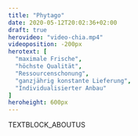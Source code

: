 ```yaml
---
title: "Phytago"
date: 2020-05-12T20:02:36+02:00
draft: true
herovideo: "video-chia.mp4"
videoposition: -200px
herotext: [
  "maximale Fri­sche",
  "höchste Qualität",
  "Ressourcenschonung",
  "ganzjährig konstante Liefe­rung",
  "Individualisierter Anbau"
]
heroheight: 600px
---
```

TEXTBLOCK_ABOUTUS
